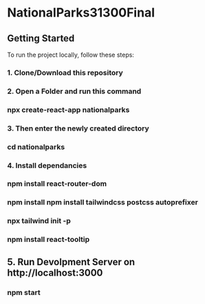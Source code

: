 # NationalParks31300Final

## Getting Started

To run the project locally, follow these steps:

### 1. Clone/Download this repository

### 2. Open a Folder and run this command

### npx create-react-app nationalparks

### 3. Then enter the newly created directory

### cd nationalparks

### 4. Install dependancies

### npm install react-router-dom
### npm install npm install tailwindcss postcss autoprefixer
### npx tailwind init -p 
### npm install react-tooltip  

## 5. Run Devolpment Server on http://localhost:3000

### npm start
